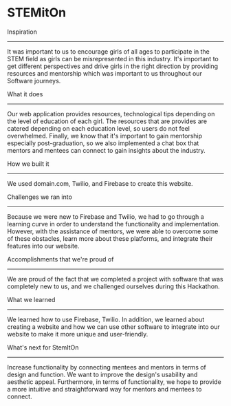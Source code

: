 # STEMitOn
Inspiration
***
It was important to us to encourage girls of all ages to participate in the STEM field as girls can be misrepresented in this industry. It's important to get different perspectives and drive girls in the right direction by providing resources and mentorship which was important to us throughout our Software journeys.

What it does
***
Our web application provides resources, technological tips depending on the level of education of each girl. The resources that are provides are catered depending on each education level, so users do not feel overwhelmed. Finally, we know that it's important to gain mentorship especially post-graduation, so we also implemented a chat box that mentors and mentees can connect to gain insights about the industry.

How we built it
***
We used domain.com, Twilio, and Firebase to create this website.

Challenges we ran into
***
Because we were new to Firebase and Twilio, we had to go through a learning curve in order to understand the functionality and implementation. However, with the assistance of mentors, we were able to overcome some of these obstacles, learn more about these platforms, and integrate their features into our website.

Accomplishments that we're proud of
***
We are proud of the fact that we completed a project with software that was completely new to us, and we challenged ourselves during this Hackathon.

What we learned
***
We learned how to use Firebase, Twilio. In addition, we learned about creating a website and how we can use other software to integrate into our website to make it more unique and user-friendly.

What's next for StemItOn
***
Increase functionality by connecting mentees and mentors in terms of design and function. We want to improve the design's usability and aesthetic appeal. Furthermore, in terms of functionality, we hope to provide a more intuitive and straightforward way for mentors and mentees to connect.
